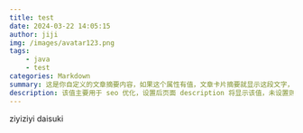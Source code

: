 ```yaml
---
title: test
date: 2024-03-22 14:05:15
author: jiji
img: /images/avatar123.png
tags: 
    - java
    - test
categories: Markdown
summary: 这是你自定义的文章摘要内容，如果这个属性有值，文章卡片摘要就显示这段文字，否则程序会自动截取文章的部分内容作为摘要
description: 该值主要用于 seo 优化，设置后页面 description 将显示该值，未设置则取 summary 或截取部分文章内容
---
```

ziyiziyi daisuki